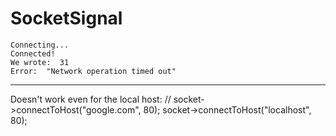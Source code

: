 # SocketSignal
 
```console
Connecting...
Connected!
We wrote:  31
Error:  "Network operation timed out"
```  
<hr>
Doesn't work even for the local host:  
//    socket->connectToHost("google.com", 80);  
socket->connectToHost("localhost", 80);  
